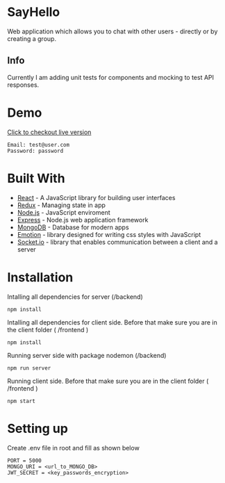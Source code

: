 # SayHello
Web application which allows you to chat with other users - directly or by
creating a group.

## Info

Currently I am adding unit tests for components and mocking to test API responses.

# Demo
[Click to checkout live version](https://say-hello-coo0.onrender.com/)
```
Email: test@user.com
Password: password
```


# Built With
* [React](https://reactjs.org/) - A JavaScript library for building user interfaces
* [Redux](https://redux.js.org/) - Managing state in app
* [Node.js](nodejs.org) - JavaScript enviroment
* [Express](https://expressjs.com/) - Node.js web application framework
* [MongoDB](https://www.mongodb.com/) - Database for modern apps
* [Emotion](https://emotion.sh/docs/introduction) - library designed for writing css styles with JavaScript
* [Socket.io](https://emotion.sh/docs/introduction) - library that enables communication between a client and a server

# Installation
Intalling all dependencies for server (/backend)

```
npm install
```

Intalling all dependencies for client side. Before that make sure you are in the client folder ( /frontend )

```
npm install
```

Running server side with package nodemon (/backend)

```
npm run server 
```

Running client side. Before that make sure you are in the client folder ( /frontend )

```
npm start 
```

# Setting up

Create .env file in root and fill as shown below

```
PORT = 5000
MONGO_URI = <url_to_MONGO_DB>
JWT_SECRET = <key_passwords_encryption>
```
